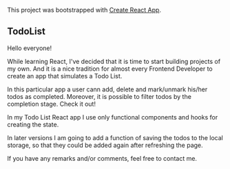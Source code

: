 This project was bootstrapped with [Create React App](https://github.com/facebook/create-react-app).

## TodoList

Hello everyone!

While learning React, I've decided that it is time to start building projects of my own. And it is a nice tradition for almost every Frontend Developer to create an app that simulates a Todo List.

In this particular app a user cann add, delete and mark/unmark his/her todos as completed. Moreover, it is possible to filter todos by the completion stage. Check it out!


In my Todo List React app I use only functional components and hooks for creating the state. 


In later versions I am going to add a function of saving the todos to the local storage, so that they could be added again after refreshing the page.


If you have any remarks and/or comments, feel free to contact me.
